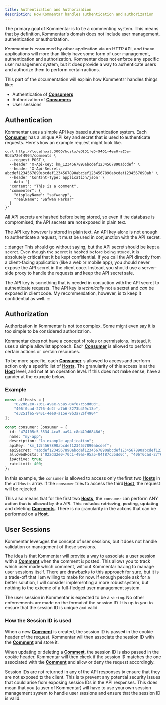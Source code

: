 ```yaml
---
title: Authentication and Authorization
description: How Kommentar handles authentication and authorization
---
```


The primary goal of Kommentar is to be a commenting system. This means that by definition, Kommentar's domain does not include user management, authentication or authorization.

Kommentar is consumed by other application via an HTTP API, and these applications will more than likely have some form of user management, authentication and authorization. Kommentar does not enforce any specific user management system, but it does provide a way to authenticate users and authorize them to perform certain actions.

This part of the documentation will explain how Kommentar handles things like:

- Authentication of [**Consumers**](/docs/reference/02-core-concepts#consumer)
- Authorization of [**Consumers**](/docs/reference/02-core-concepts#consumer)
- User sessions

## Authentication

Kommentar uses a simple API key based authentication system. Each [**Consumer**](/docs/reference/02-core-concepts#consumer) has a unique API key and secret that is used to authenticate requests. Here's how an example request might look like.

```shell
curl http://localhost:3000/hosts/e3251fe5-9401-4ee0-a15e-9b3a72ef4904/comments \
  --request POST \
  --header 'X-Api-Key: km_1234567890abcdef1234567890abcdef' \
  --header 'X-Api-Secret: abcdef1234567890abcdef1234567890abcdef1234567890abcdef1234567890ab' \
  --header 'Content-Type: application/json' \
  --data '{
  "content": "This is a comment",
  "commenter": {
    "displayName": "safwanyp",
    "realName": "Safwan Parkar"
  }
}'
```

All API secrets are hashed before being stored, so even if the database is compromised, the API secrets are not exposed in plain text.

The API key however is stored in plain text. An API key alone is not enough to authenticate a request, it must be used in conjunction with the API secret.

:::danger
This should go without saying, but the API secret should be kept a secret. Even though the secret is hashed before being stored, it is absolutely critical that it be kept confidential. If you call the API directly from a client-facing application (like a web or mobile app), you should never expose the API secret in the client code. Instead, you should use a server-side proxy to handle the requests and keep the API secret safe.

The API key is something that is needed in conjuction with the API secret to authenticate requests. The API key is _technically_ not a secret and _can_ be exposed in client code. My recommendation, however, is to keep it confidential as well.
:::

## Authorization

Authorization in Kommentar is not too complex. Some might even say it is too simple to be considered authorization.

Kommentar does not have a concept of roles or permissions. Instead, it uses a simple allowlist approach. Each [**Consumer**](/docs/reference/02-core-concepts#consumer) is allowed to perform certain actions on certain resources.

To be more specific, each [**Consumer**](/docs/reference/02-core-concepts#consumer) is allowed to access and perform action only a specific list of [**Hosts**](/docs/reference/02-core-concepts#host). The granularity of this access is at the [**Host**](/docs/reference/02-core-concepts#host) level, and not at an operation level. If this does not make sense, have a gander at the example below.

### Example

```typescript
const allHosts = [
    "022dd2e0-70c1-49ae-95a5-04f87c35dd0d",
    "406f0cad-27f6-4e2f-a7b6-3273b429c13e",
    "e3251fe5-9401-4ee0-a15e-9b3a72ef4904"
];

const consumer: Consumer = {
  id: "474105c5-6534-4ca5-aa94-c8d449d6848d";
  name: "my-app";
  description: "An example application";
  apiKey: "km_1234567890abcdef1234567890abcdef";
  apiSecret: "abcdef1234567890abcdef1234567890abcdef1234567890abcdef1234567890ab";
  allowedHosts: ["022dd2e0-70c1-49ae-95a5-04f87c35dd0d", "406f0cad-27f6-4e2f-a7b6-3273b429c13e"];
  isActive: true;
  rateLimit: 400;
};
```

In this example, the `consumer` is allowed to access only the first two [**Hosts**](/docs/reference/02-core-concepts#host) in the `allHosts` array. If the `consumer` tries to access the third [**Host**](/docs/reference/02-core-concepts#host), the request will be rejected.

This also means that for the first two [**Hosts**](/docs/reference/02-core-concepts#host), the `consumer` can perform ANY action that is allowed by the API. This includes retrieving, posting, updating and deleting [**Comments**](/docs/reference/02-core-concepts#comment). There is no granularity in the actions that can be performed on a [**Host**](/docs/reference/02-core-concepts#host).

## User Sessions

Kommentar leverages the concept of user sessions, but it does not handle validation or management of these sessions.

The idea is that Kommentar will provide a way to associate a user session with a [**Comment**](/docs/reference/02-core-concepts#comment) when the comment is posted. This allows you to track which user made which comment, without Kommentar having to manage user sessions itself. There are drawbacks to this approach for sure, but it is a trade-off that I am willing to make for now. If enough people ask for a better solution, I will consider implementing a more robust system, but nothing to the extreme of a full-fledged user management system.

The user session in Kommentar is expected to be a `string`. No other enforcements are made on the format of the session ID. It is up to you to ensure that the session ID is unique and valid.

### How the Session ID is used

When a new [**Comment**](/docs/reference/02-core-concepts#comment) is created, the session ID is passed in the cookie header of the request. Kommentar will then associate the session ID with the [**Comment**](/docs/reference/02-core-concepts#comment) and store it.

When updating or deleting a [**Comment**](/docs/reference/02-core-concepts#comment), the session ID is also passed in the cookie header. Kommentar will then check if the session ID matches the one associated with the [**Comment**](/docs/reference/02-core-concepts#comment) and allow or deny the request accordingly.

Session IDs are not returned in any of the API responses to ensure that they are not exposed to the client. This is to prevent any potential security issues that could arise from exposing session IDs in the API responses. This does mean that you (a user of Kommentar) will have to use your own session management system to handle user sessions and ensure that the session ID is valid.
